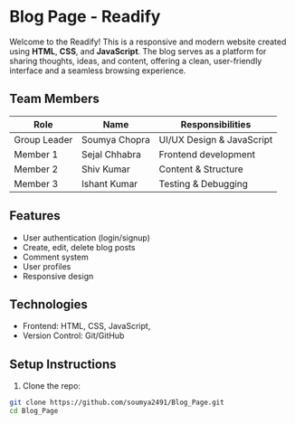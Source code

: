 # Blog Page - Readify
Welcome to the Readify! This is a responsive and modern website created using **HTML**, **CSS**, and **JavaScript**. The blog serves as a platform for sharing thoughts, ideas, and content, offering a clean, user-friendly interface and a seamless browsing experience.

## Team Members
| Role          | Name              | Responsibilities                      |
|---------------|-------------------|---------------------------------------|
| Group Leader  | Soumya Chopra     | UI/UX Design & JavaScript             |
| Member 1      | Sejal Chhabra     | Frontend development                  |
| Member 2      | Shiv Kumar        | Content & Structure                   |
| Member 3      | Ishant Kumar      | Testing & Debugging                   |

## Features
- User authentication (login/signup)
- Create, edit, delete blog posts
- Comment system
- User profiles
- Responsive design

## Technologies
- Frontend: HTML, CSS, JavaScript, 
- Version Control: Git/GitHub

## Setup Instructions
1. Clone the repo:
```bash
git clone https://github.com/soumya2491/Blog_Page.git
cd Blog_Page
